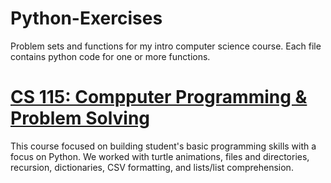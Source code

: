 # Python-Exercises
Problem sets and functions for my intro computer science course. 
Each file contains python code for one or more functions. 

# [CS 115: Compputer Programming & Problem Solving](https://cs111.wellesley.edu/)
This course focused on building student's basic programming skills with a focus on
Python. We worked with turtle animations, files and directories, recursion, dictionaries, CSV
formatting, and lists/list comprehension. 



